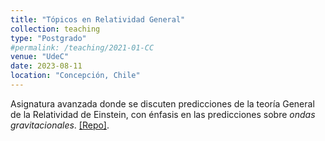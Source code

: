 ```yaml
---
title: "Tópicos en Relatividad General"
collection: teaching
type: "Postgrado"
#permalink: /teaching/2021-01-CC
venue: "UdeC"
date: 2023-08-11
location: "Concepción, Chile"
---
```


Asignatura avanzada donde se discuten predicciones de la teoría General de la Relatividad de Einstein, con énfasis en las predicciones sobre _ondas gravitacionales_.  [[Repo]](https://github.com/gfrubi/RG).
